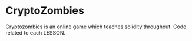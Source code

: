 # CryptoZombies
Cryptozombies is an online game which teaches solidity throughout.
Code related to each LESSON. 

